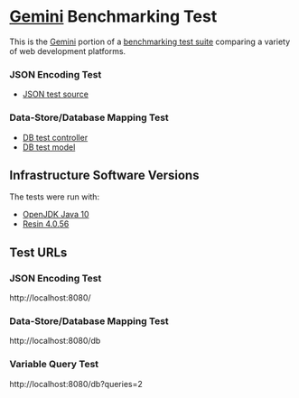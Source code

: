 # [Gemini](https://github.com/KhulnaSoft/gemini) Benchmarking Test

This is the [Gemini](https://github.com/KhulnaSoft/gemini) portion of a [benchmarking test suite](../) comparing a variety of web development platforms.

### JSON Encoding Test

* [JSON test source](frameworks/Java/gemini/servlet/src/main/java/hello/home/handler/HelloHandler.java)

### Data-Store/Database Mapping Test

* [DB test controller](frameworks/Java/gemini/servlet/src/main/java/hello/home/handler/HelloHandler.java)
* [DB test model](frameworks/Java/gemini/servlet/src/main/java/hello/home/entity/World.java)


## Infrastructure Software Versions
The tests were run with:
* [OpenJDK Java 10](http://jdk.java.net/10/)
* [Resin 4.0.56](http://www.caucho.com/)

## Test URLs
### JSON Encoding Test

http://localhost:8080/

### Data-Store/Database Mapping Test

http://localhost:8080/db

### Variable Query Test

http://localhost:8080/db?queries=2
